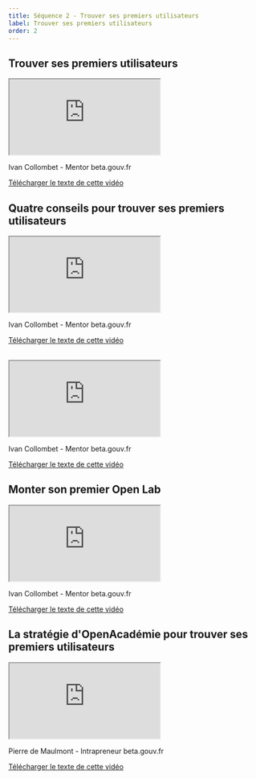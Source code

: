 ```yaml
---
title: Séquence 2 - Trouver ses premiers utilisateurs
label: Trouver ses premiers utilisateurs
order: 2
---
```


## Trouver ses premiers utilisateurs

<div class="mooc-iframe-center">
  <div class="mooc-iframe-container">
    <iframe src="https://www.dailymotion.com/embed/video/x6xkhua" allowfullscreen></iframe>
  </div>
  <p>Ivan Collombet - Mentor beta.gouv.fr</p>
  <p><a href="/content/docs/mooc/8-premiers-utilisateurs.pdf" target="\_blank">Télécharger le texte de cette vidéo</a></p>
</div>

## Quatre conseils pour trouver ses premiers utilisateurs

<div class="mooc-iframe-center">
  <div class="mooc-iframe-container">
    <iframe src="https://www.dailymotion.com/embed/video/x6xkhn8" allowfullscreen></iframe>
  </div>
  <p>Ivan Collombet - Mentor beta.gouv.fr</p>
  <p><a href="/content/docs/mooc/9-quatre-conseils-pratiques-1.pdf" target="\_blank">Télécharger le texte de cette vidéo</a></p>
</div>

<br>

<div class="mooc-iframe-center">
  <div class="mooc-iframe-container">
    <iframe src="https://www.dailymotion.com/embed/video/x6xkhhr" allowfullscreen></iframe>
  </div>
  <p>Ivan Collombet - Mentor beta.gouv.fr</p>
  <p><a href="/content/docs/mooc/10-quatre-conseils-pratiques-2.pdf" target="\_blank">Télécharger le texte de cette vidéo</a></p>
</div>

## Monter son premier Open Lab

<div class="mooc-iframe-center">
  <div class="mooc-iframe-container">
    <iframe src="https://www.dailymotion.com/embed/video/x6xkhdv" allowfullscreen></iframe>
  </div>
  <p>Ivan Collombet - Mentor beta.gouv.fr</p>
  <p><a href="/content/docs/mooc/11-premier-open-lab.pdf" target="\_blank">Télécharger le texte de cette vidéo</a></p>
</div>

## La stratégie d'OpenAcadémie pour trouver ses premiers utilisateurs

<div class="mooc-iframe-center">
  <div class="mooc-iframe-container">
    <iframe src="https://www.dailymotion.com/embed/video/x6xkh8o" allowfullscreen></iframe>
  </div>
  <p>Pierre de Maulmont - Intrapreneur beta.gouv.fr</p>
  <p><a href="/content/docs/mooc/12-strategie-openacademie.pdf" target="\_blank">Télécharger le texte de cette vidéo</a></p>
</div>

